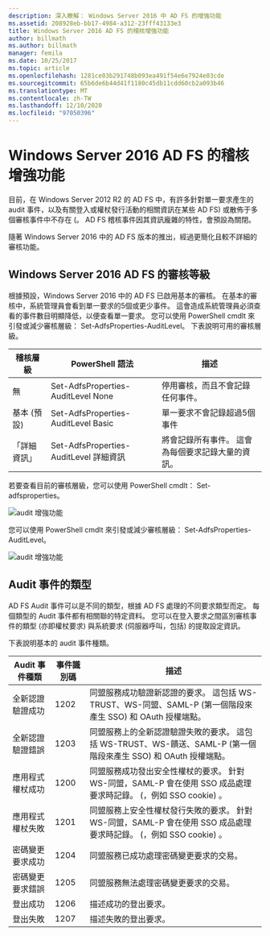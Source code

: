 ```yaml
---
description: 深入瞭解： Windows Server 2016 中 AD FS 的增強功能
ms.assetid: 208928eb-bb17-4984-a312-23fff43133e3
title: Windows Server 2016 AD FS 的稽核增強功能
author: billmath
ms.author: billmath
manager: femila
ms.date: 10/25/2017
ms.topic: article
ms.openlocfilehash: 1281ce03b291748b093ea491f54e6e7924e03cde
ms.sourcegitcommit: 65b6de6b44d41f1180c45db11cdd60cb2a093b46
ms.translationtype: MT
ms.contentlocale: zh-TW
ms.lasthandoff: 12/10/2020
ms.locfileid: "97050396"
---
```

# <a name="auditing-enhancements-to-ad-fs-in-windows-server-2016"></a>Windows Server 2016 AD FS 的稽核增強功能

目前，在 Windows Server 2012 R2 的 AD FS 中，有許多針對單一要求產生的 audit 事件，以及有關登入或權杖發行活動的相關資訊在某些 AD FS) 或散佈于多個審核事件中不存在 (。 AD FS 稽核事件因其資訊龐雜的特性，會預設為關閉。

隨著 Windows Server 2016 中的 AD FS 版本的推出，經過更簡化且較不詳細的審核功能。

## <a name="auditing-levels-in-ad-fs-for-windows-server-2016"></a>Windows Server 2016 AD FS 的審核等級
根據預設，Windows Server 2016 中的 AD FS 已啟用基本的審核。  在基本的審核中，系統管理員會看到單一要求的5個或更少事件。  這會造成系統管理員必須查看的事件數目明顯降低，以便查看單一要求。   您可以使用 PowerShell cmdlt 來引發或減少審核層級： Set-AdfsProperties-AuditLevel。  下表說明可用的審核層級。

| 稽核層級 | PowerShell 語法 | 描述 |
|--|--|--|
| 無 | Set-AdfsProperties-AuditLevel None | 停用審核，而且不會記錄任何事件。 |
| 基本 (預設)  | Set-AdfsProperties-AuditLevel Basic | 單一要求不會記錄超過5個事件 |
| 「詳細資訊」 | Set-AdfsProperties-AuditLevel 詳細資訊 | 將會記錄所有事件。  這會為每個要求記錄大量的資訊。 |

若要查看目前的審核層級，您可以使用 PowerShell cmdlt： Set-adfsproperties。

![audit 增強功能](media/Auditing-Enhancements-to-AD-FS-in-Windows-Server-2016/ADFS_Audit_1.PNG)

您可以使用 PowerShell cmdlt 來引發或減少審核層級： Set-AdfsProperties-AuditLevel。

![audit 增強功能](media/Auditing-Enhancements-to-AD-FS-in-Windows-Server-2016/ADFS_Audit_2.png)

## <a name="types-of-audit-events"></a>Audit 事件的類型
AD FS Audit 事件可以是不同的類型，根據 AD FS 處理的不同要求類型而定。 每個類型的 Audit 事件都有相關聯的特定資料。  您可以在登入要求之間區別審核事件的類型 (亦即權杖要求) 與系統要求 (伺服器呼叫，包括) 的提取設定資訊。

下表說明基本的 audit 事件種類。

| Audit 事件種類 | 事件識別碼 | 描述 |
|--|--|--|
| 全新認證驗證成功 | 1202 | 同盟服務成功驗證新認證的要求。 這包括 WS-TRUST、WS-同盟、SAML-P (第一個階段來產生 SSO) 和 OAuth 授權端點。 |
| 全新認證驗證錯誤 | 1203 | 同盟服務上的全新認證驗證失敗的要求。 這包括 WS-TRUST、WS-饋送、SAML-P (第一個階段來產生 SSO) 和 OAuth 授權端點。 |
| 應用程式權杖成功 | 1200 | 同盟服務成功發出安全性權杖的要求。 針對 WS-同盟，SAML-P 會在使用 SSO 成品處理要求時記錄。  (，例如 SSO cookie) 。 |
| 應用程式權杖失敗 | 1201 | 同盟服務上安全性權杖發行失敗的要求。 針對 WS-同盟，SAML-P 會在使用 SSO 成品處理要求時記錄。  (，例如 SSO cookie) 。 |
| 密碼變更要求成功 | 1204 | 同盟服務已成功處理密碼變更要求的交易。 |
| 密碼變更要求錯誤 | 1205 | 同盟服務無法處理密碼變更要求的交易。 |
| 登出成功 | 1206 | 描述成功的登出要求。 |
| 登出失敗 | 1207 | 描述失敗的登出要求。 |
